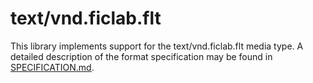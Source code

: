 text/vnd.ficlab.flt
===================

This library implements support for the text/vnd.ficlab.flt media type. A
detailed description of the format specification may be found in
[SPECIFICATION.md][1].

[1]: SPECIFICATION.md
